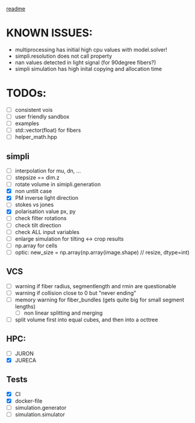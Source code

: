 
[readme](README.md)

# KNOWN ISSUES:
* multiprocessing has initial high cpu values with model.solver! 
* simpli.resolution does not call property
* nan values detected in light signal (for 90degree fibers?)
* simpli simulation has high inital copying and allocation time

# TODOs:
- [ ] consistent vois
- [ ] user friendly sandbox
- [ ] examples
- [ ] std::vector(float) for fibers
- [ ] helper_math.hpp
## simpli
- [ ] interpolation for mu, dn, ...
- [ ] stepsize == dim.z
- [ ] rotate volume in simipli.generation
- [x] non untilt case
- [x] PM inverse light direction
- [ ] stokes vs jones
- [x] polarisation value px, py
- [ ] check filter rotations
- [ ] check tilt direction
- [ ] check ALL input variables
- [ ] enlarge simulation for tilting <-> crop results
- [ ] np.array for cells
- [ ] optic: new_size = np.array(np.array(image.shape) // resize, dtype=int)
## VCS
- [ ] warning if fiber radius, segmentlength and rmin are questionable
- [ ] warning if collision close to 0 but "never ending"
- [ ] memory warning for fiber_bundles (gets quite big for small segment lengths)
  - [ ] non linear splitting and merging
- [ ] split volume first into equal cubes, and then into a octtree
  
## HPC:
- [ ] JURON
- [x] JURECA

## Tests
- [x] CI
- [x] docker-file
- [ ] simulation.generator
- [ ] simulation.simulator
